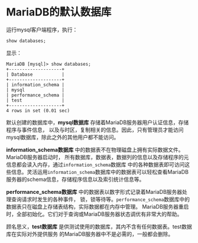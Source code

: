 MariaDB的默认数据库
============================================
运行mysql客户端程序，执行：
```sql
show databases;
```
显示：
```
MariaDB [mysql]> show databases;
+--------------------+
| Database           |
+--------------------+
| information_schema |
| mysql              |
| performance_schema |
| test               |
+--------------------+
4 rows in set (0.01 sec)
```
默认创建的数据库中，**mysql数据库** 存储着MariaDB服务器用户认证信息，存储程序与事件信息，
以及与时区，复制相关的信息。因此，只有管理员才能访问mysql数据库，除此之外的其他用户都不能访问。

**information_schema数据库** 中的数据表不在物理磁盘上拥有实际数据文件。MariaDB服务器启动时，
所有数据库，数据表，数据列的信息以及存储程序的元信息都会读入内存，通过`information_schema`数据库
中的各种数据表即可访问这些信息。灵活运用`information_schema`数据库中的数据表可以轻松查看MariaDB
服务器的schema信息，存储程序信息以及索引统计信息等。

**performance_schema数据库** 中的数据表以数字形式记录着MariaDB服务器处理查询请求时发生的各种事件，
锁，锁等待等。`performance_schema`数据库中的数据表只在磁盘上存储表结构，实际数据都在内存中管理。
MariaDB服务器重启时，全部初始化。它们对于查询或MariaDB服务器状态调优有非常大的帮助。

顾名思义，**test数据库** 是供测试使用的数据库，其内不含有任何数据表。test数据库在实际对外提供服务
的MariaDB服务器中不是必需的，一般都会删除。
